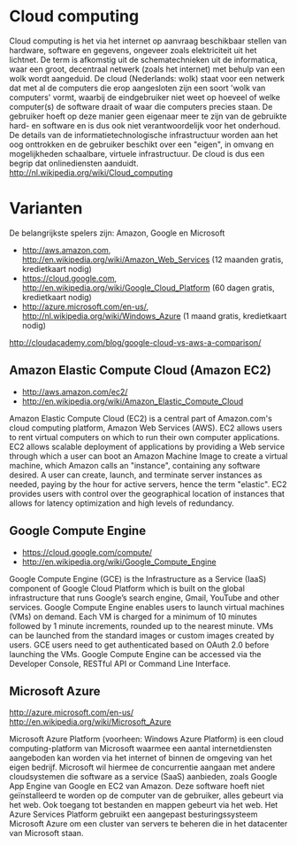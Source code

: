 # Cloud computing

Cloud computing is het via het internet op aanvraag beschikbaar stellen van hardware, software en gegevens, ongeveer zoals elektriciteit uit het lichtnet. 
De term is afkomstig uit de schematechnieken uit de informatica, waar een groot, decentraal netwerk (zoals het internet) met behulp van een wolk wordt aangeduid.
De cloud (Nederlands: wolk) staat voor een netwerk dat met al de computers die erop aangesloten zijn een soort 'wolk van computers' vormt, waarbij de eindgebruiker niet weet op hoeveel of welke computer(s) de software draait of waar die computers precies staan. 
De gebruiker hoeft op deze manier geen eigenaar meer te zijn van de gebruikte hard- en software en is dus ook niet verantwoordelijk voor het onderhoud. 
De details van de informatietechnologische infrastructuur worden aan het oog onttrokken en de gebruiker beschikt over een "eigen", in omvang en mogelijkheden schaalbare, virtuele infrastructuur. 
De cloud is dus een begrip dat onlinediensten aanduidt.
http://nl.wikipedia.org/wiki/Cloud_computing

# Varianten

De belangrijkste spelers zijn: Amazon, Google en Microsoft
 * http://aws.amazon.com, http://en.wikipedia.org/wiki/Amazon_Web_Services (12 maanden gratis, kredietkaart nodig)
 * https://cloud.google.com, http://en.wikipedia.org/wiki/Google_Cloud_Platform (60 dagen gratis, kredietkaart nodig)
 * http://azure.microsoft.com/en-us/, http://nl.wikipedia.org/wiki/Windows_Azure (1 maand gratis, kredietkaart nodig)

http://cloudacademy.com/blog/google-cloud-vs-aws-a-comparison/

## Amazon Elastic Compute Cloud (Amazon EC2)
 * http://aws.amazon.com/ec2/
 * http://en.wikipedia.org/wiki/Amazon_Elastic_Compute_Cloud

Amazon Elastic Compute Cloud (EC2) is a central part of Amazon.com's cloud computing platform, Amazon Web Services (AWS). 
EC2 allows users to rent virtual computers on which to run their own computer applications. 
EC2 allows scalable deployment of applications by providing a Web service through which a user can boot an Amazon Machine Image to create a virtual machine, which Amazon calls an "instance", containing any software desired. 
A user can create, launch, and terminate server instances as needed, paying by the hour for active servers, hence the term "elastic". 
EC2 provides users with control over the geographical location of instances that allows for latency optimization and high levels of redundancy.

## Google Compute Engine
 * https://cloud.google.com/compute/
 * http://en.wikipedia.org/wiki/Google_Compute_Engine
 
Google Compute Engine (GCE) is the Infrastructure as a Service (IaaS) component of Google Cloud Platform which is built on the global infrastructure that runs Google’s search engine, Gmail, YouTube and other services. 
Google Compute Engine enables users to launch virtual machines (VMs) on demand. 
Each VM is charged for a minimum of 10 minutes followed by 1 minute increments, rounded up to the nearest minute. 
VMs can be launched from the standard images or custom images created by users. 
GCE users need to get authenticated based on OAuth 2.0 before launching the VMs. 
Google Compute Engine can be accessed via the Developer Console, RESTful API or Command Line Interface.

## Microsoft Azure
http://azure.microsoft.com/en-us/
http://en.wikipedia.org/wiki/Microsoft_Azure

Microsoft Azure Platform (voorheen: Windows Azure Platform) is een cloud computing-platform van Microsoft waarmee een aantal internetdiensten aangeboden kan worden via het internet of binnen de omgeving van het eigen bedrijf. 
Microsoft wil hiermee de concurrentie aangaan met andere cloudsystemen die software as a service (SaaS) aanbieden, zoals Google App Engine van Google en EC2 van Amazon. 
Deze software hoeft niet geïnstalleerd te worden op de computer van de gebruiker, alles gebeurt via het web. Ook toegang tot bestanden en mappen gebeurt via het web. 
Het Azure Services Platform gebruikt een aangepast besturingssysteem Microsoft Azure om een cluster van servers te beheren die in het datacenter van Microsoft staan.
